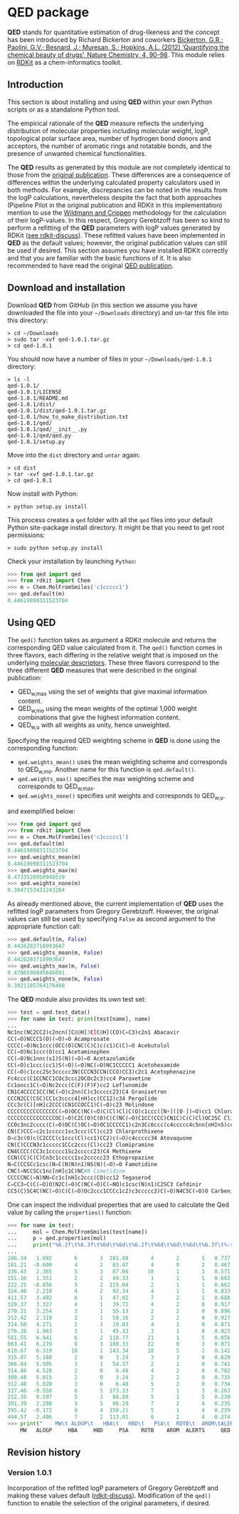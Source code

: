 # QED package

**QED** stands for quantitative estimation of drug-likeness and the concept has been introduced by Richard Bickerton and coworkers [Bickerton, G.R.; Paolini, G.V.; Besnard, J.; Muresan, S.; Hopkins, A.L. (2012) ‘Quantifying the chemical beauty of drugs’, Nature Chemistry, 4, 90-98](http://dx.doi.org/10.1038/nchem.1243). This module relies on [RDKit](https://www.rdkit.org) as a chem-informatics toolkit.

## Introduction

This section is about installing and using **QED** within your own Python scripts or as a standalone Python tool.

The empirical rationale of the **QED** measure reflects the underlying distribution of molecular properties including molecular weight, logP, topological polar surface area, number of hydrogen bond donors and acceptors, the number of aromatic rings and rotatable bonds, and the presence of unwanted chemical functionalities.

The **QED** results as generated by this module are not completely identical to those from the [original publication](http://dx.doi.org/10.1038/nchem.1243). These differences are a consequence of differences within the underlying calculated property calculators used in both methods. For example, discrepancies can be noted in the results from the logP calculations, nevertheless despite the fact that both approaches (Pipeline Pilot in the original publication and RDKit in this implementation) mention to use the [Wildmann and Crippen](http://pubs.acs.org/doi/abs/10.1021/ci990307l) methodology for the calculation of their logP-values. In this respect, Gregory Gerebtzoff has been so kind to perform a refitting of the **QED** parameters with logP values generated by RDKit ([see rdkit-discuss](http://sourceforge.net/mailarchive/forum.php?thread_name=E05E80C886E33E4BA10E5686C606617602FF1D7A14%40RKAMSEM707.emea.roche.com&forum_name=rdkit-discuss)). These refitted values have been implemented in **QED** as the default values; however, the original publication values can still be used if desired.
This section assumes you have installed RDKit correctly and that you are familiar with the basic functions of it. It is also recommended to have read the original [QED publication](http://dx.doi.org/10.1038/nchem.1243).

## Download and installation

Download **QED** from GitHub (in this section we assume you have downloaded the file into your `~/Downloads` directory) and un-tar this file into this directory:

```console
> cd ~/Downloads
> sudo tar -xvf qed-1.0.1.tar.gz
> cd qed-1.0.1
```

You should now have a number of files in your `~/Downloads/qed-1.0.1` directory:

```console
> ls -l
qed-1.0.1/
qed-1.0.1/LICENSE
qed-1.0.1/README.md
qed-1.0.1/dist/
qed-1.0.1/dist/qed-1.0.1.tar.gz
qed-1.0.1/how_to_make_distribution.txt
qed-1.0.1/qed/
qed-1.0.1/qed/__init__.py
qed-1.0.1/qed/qed.py
qed-1.0.1/setup.py
```

Move into the `dist` directory and `untar` again:

```
> cd dist
> tar -xvf qed-1.0.1.tar.gz
> cd qed-1.0.1
```

Now install with Python:

```console
> python setup.py install
```

This process creates a `qed` folder with all the `qed` files into your default Python site-package install directory. It might be that you need to get root permissions:

```console
> sudo python setup.py install
```

Check your installation by launching `Python`:

```python
>>> from qed import qed
>>> from rdkit import Chem
>>> m = Chem.MolFromSmiles('c1ccccc1')
>>> qed.default(m)
0.44619898311523704
```

## Using QED

The `qed()` function takes as argument a RDKit molecule and returns the corresponding QED value calculated from it.
The `qed()` function comes in three flavors, each differing in the relative weight that is imposed on the underlying [molecular descriptors](http://dx.doi.org/10.1038/nchem.1243). These three flavors correspond to the three different **QED** measures that were described in the original publication:

- QED<sub>w,max</sub> using the set of weights that give maximal information content.
- QED<sub>w,mo</sub> using the mean weights of the optimal 1,000 weight combinations that give the highest information content.
- QED<sub>w,u</sub> with all weights as unity, hence unweighted.

Specifying the required QED weighting scheme in **QED** is done using the corresponding function:

- `qed.weights_mean()` uses the mean weighting scheme and corresponds to QED<sub>w,mo</sub>. Another name for this function is `qed.default()`.
- `qed.weights_max()` specifies the max weighting scheme and corresponds to QED<sub>w,max</sub>.
- `qed.weights_none()` specifies unit weights and corresponds to QED<sub>w,u</sub>.

and exemplified below:

```python
>>> from qed import qed
>>> from rdkit import Chem
>>> m = Chem.MolFromSmiles('c1ccccc1')
>>> qed.default(m)
0.44619898311523704
>>> qed.weights_mean(m)
0.44619898311523704
>>> qed.weights_max(m)
0.4733526950948539
>>> qed.weights_none(m)
0.3047153431243204
```

As already mentioned above, the current implementation of **QED** uses the refitted logP parameters from Gregory Gerebtzoff. However, the original values can still be used by specifying `False` as second argument to the appropriate function call:

```python
>>> qed.default(m, False)
0.4426283718993647
>>> qed.weights_mean(m, False)
0.4426283718993647
>>> qed.weights_max(m, False)
0.4706596045646091
>>> qed.weights_none(m, False)
0.3021185764176498
```

The **QED** module also provides its own test set:

```python
>>> test = qed.test_data()
>>> for name in test: print(test[name], name)
...
Nc1nc(NC2CC2)c2ncn([C@@H]3C[C@H](CO)C=C3)c2n1 Abacavir
CC(=O)NCCCS(O)(=O)=O Acamprosate
CCCC(=O)Nc1ccc(OCC(O)CNC(C)C)c(c1)C(C)=O Acebutolol
CC(=O)Nc1ccc(O)cc1 Acetaminophen
CC(=O)Nc1nnc(s1)S(N)(=O)=O Acetazolamide
CC(=O)c1ccc(cc1)S(=O)(=O)NC(=O)NC1CCCCC1 Acetohexamide
CC(=O)c1ccc2Sc3ccccc3N(CCCN3CCN(CCO)CC3)c2c1 Acetophenazine
Fc4ccc(C1CCNCC1COc3ccc2OCOc2c3)cc4 Paroxetine
Cc1oncc1C(=O)Nc2ccc(C(F)(F)F)cc2 Leflunomide
CN1C4CCCC1CC(NC(=O)c2nn(C)c3ccccc23)C4 Granisetron
CCCN2CC(CSC)CC1c3cccc4[nH]cc(CC12)c34 Pergolide
CCc3c(C)[nH]c2CCC(CN1CCOCC1)C(=O)c23 Molindone
CCCCCCCCCCCCCCCC(=O)OCC(NC(=O)C(Cl)Cl)C(O)c1ccc([N+]([O-])=O)cc1 ChloramphenicalPalmitate
CCCCCCCCCCCCCCCOC(=O)C2C(O)C(O)C(C(NC(=O)C1CC(CCC)CN1C)C(C)Cl)OC2SC ClindamycinPalmitate
CCOc3nc2cccc(C(=O)OC(C)OC(=O)OC1CCCCC1)c2n3Cc6ccc(c4ccccc4c5nn[nH]n5)cc6 CandesartanCilexetil
CN(C)CCC=c2c1ccccc1sc3ccc(Cl)cc23 Chlorprothixene
O=c3c(O)c(C2CCC(c1ccc(Cl)cc1)CC2)c(=O)c4ccccc34 Atovaquone
CN(C)CCCN3c1ccccc1CCc2ccc(Cl)cc23 Clomipramine
CN4CCCC(CC3c1ccccc1Sc2ccccc23)C4 Methixene
CCN(CC)C(C)Cn3c1ccccc1sc2ccccc23 Ethopropazine
N=C(CCSCc1csc(N=C(N)N)n1)NS(N)(=O)=O Famotidine
CNC(=NCCSCc1nc[nH]c1C)NC#N Cimetidine
CCCCCNC(=N)NN=Cc1c[nH]c2ccc(CO)cc12 Tegaserod
C=CC3=C(C(=O)O)N2C(=O)C(NC(=O)C(=NO)c1csc(N)n1)C2SC3 Cefdinir
CC5(C)SC4C(NC(=O)C(C(=O)Oc2ccc1CCCc1c2)c3ccccc3)C(=O)N4C5C(=O)O CarbenicillinIndanyl
```

One can inspect the individual properties that are used to calculate the Qed value by calling the `properties()` function:

```python
>>> for name in test:
...     mol = Chem.MolFromSmiles(test[name])
...     p = qed.properties(mol)
...     print("%6.2f\t%6.3f\t%6d\t%6d\t%6.2f\t%6d\t%6d\t%6d\t%6.3f\t%-s" % (p[0],p[1],p[2],p[3],p[4],p[5],p[6],p[7],qed.default(mol),name))
...
286.34	 1.092	     6	     3	101.88	     4	     2	     1	 0.737	Abacavir
181.21	-0.600	     4	     2	 83.47	     4	     0	     2	 0.467	Acamprosate
336.43	 2.365	     5	     3	 87.66	    10	     1	     1	 0.571	Acebutolol
151.16	 1.351	     2	     2	 49.33	     1	     1	     1	 0.602	Acetaminophen
222.25	-0.856	     5	     2	115.04	     2	     1	     1	 0.662	Acetazolamide
324.40	 2.210	     4	     2	 92.34	     4	     1	     1	 0.833	Acetohexamide
411.57	 3.492	     6	     1	 47.02	     7	     2	     1	 0.688	Acetophenazine
329.37	 3.327	     4	     1	 39.72	     4	     2	     0	 0.917	Paroxetine
270.21	 3.254	     3	     1	 55.13	     2	     2	     0	 0.896	Leflunomide
312.42	 2.318	     3	     1	 50.16	     2	     2	     0	 0.927	Granisetron
314.50	 4.271	     2	     1	 19.03	     4	     2	     0	 0.871	Pergolide
276.38	 1.963	     3	     1	 45.33	     3	     1	     0	 0.923	Molindone
561.55	 6.941	     6	     2	118.77	    21	     1	     5	 0.056	ChloramphenicalPalmitate
663.41	 6.279	     8	     3	108.33	    22	     0	     3	 0.071	ClindamycinPalmitate
610.67	 6.319	    10	     1	143.34	    10	     5	     2	 0.141	CandesartanCilexetil
315.87	 5.188	     2	     0	  3.24	     3	     3	     0	 0.629	Chlorprothixene
366.84	 5.505	     3	     1	 54.37	     2	     2	     0	 0.741	Atovaquone
314.86	 4.528	     2	     0	  6.48	     4	     2	     0	 0.782	Clomipramine
309.48	 5.015	     2	     0	  3.24	     2	     2	     0	 0.735	Methixene
312.48	 5.020	     3	     0	  6.48	     5	     2	     0	 0.734	Ethopropazine
337.46	-0.558	     6	     5	173.33	     7	     1	     3	 0.263	Famotidine
252.35	 0.597	     5	     3	 88.89	     5	     1	     5	 0.239	Cimetidine
301.39	 2.298	     3	     5	 96.29	     7	     2	     4	 0.235	Tegaserod
395.42	-0.172	     8	     4	158.21	     5	     1	     4	 0.239	Cefdinir
494.57	 2.496	     7	     2	113.01	     6	     2	     4	 0.274	CarbenicillinIndanyl
>>> print("    MW\t ALOGP\t   HBA\t   HBD\t   PSA\t  ROTB\t  AROM\tALERTS\t   QED\tNAME")
    MW	 ALOGP	   HBA	   HBD	   PSA	  ROTB	  AROM	ALERTS	   QED	NAME
```

## Revision history

### Version 1.0.1
Incorporation of the refitted logP parameters of Gregory Gerebtzoff and making these values default ([rdkit-discuss](http://sourceforge.net/mailarchive/forum.php?thread_name=E05E80C886E33E4BA10E5686C606617602FF1D7A14%40RKAMSEM707.emea.roche.com&forum_name=rdkit-discuss)).
Modification of the `qed()` function to enable the selection of the original parameters, if desired.
